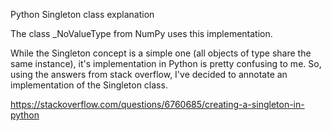 

Python Singleton class explanation

The class _NoValueType from NumPy uses this implementation.

While the Singleton concept is a simple one (all objects of type share the
same instance), it's implementation in Python is pretty confusing to me.
So, using the answers from stack overflow, I've decided to annotate an 
implementation of the Singleton class.

https://stackoverflow.com/questions/6760685/creating-a-singleton-in-python
